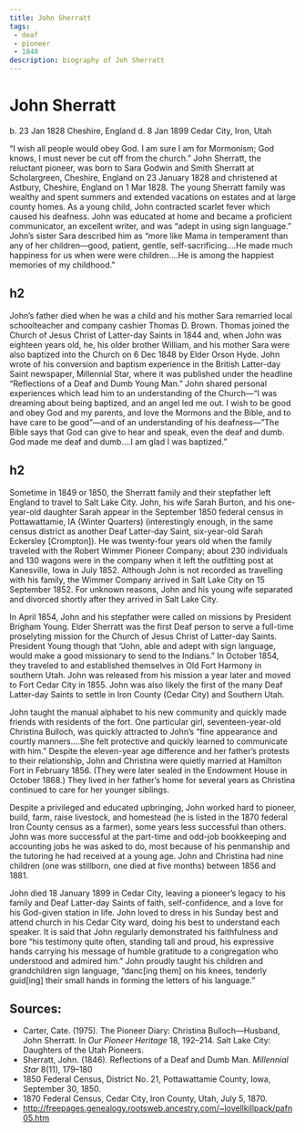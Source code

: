 ```yaml
---
title: John Sherratt
tags: 
 - deaf
 - pioneer
 - 1840
description: biography of Joh Sherratt
---
```


# John Sherratt

b. 23 Jan 1828 Cheshire, England
d. 8 Jan 1899 Cedar City, Iron, Utah

“I wish all people would obey God. I am sure I am for Mormonism; God knows, I must never be cut off from the church.” John Sherratt, the reluctant pioneer, was born to Sara Godwin and Smith Sherratt at Scholargreen, Cheshire, England on 23 January 1828 and christened at Astbury, Cheshire, England on 1 Mar 1828. The young Sherratt family was wealthy and spent summers and extended vacations on estates and at large county homes. As a young child, John contracted scarlet fever which caused his deafness. John was educated at home and became a proficient communicator, an excellent writer, and was “adept in using sign language.” John’s sister Sara described him as “more like Mama in temperament than any of her children—good, patient, gentle, self-sacrificing....He made much happiness for us when were were children....He is among the happiest memories of my childhood.” 

## h2
John’s father died when he was a child and his mother Sara remarried local schoolteacher and company cashier Thomas D. Brown. Thomas joined the Church of Jesus Christ of Latter-day Saints in 1844 and, when John was eighteen years old, he, his older brother William, and his mother Sara were also baptized into the Church on 6 Dec 1848 by Elder Orson Hyde. John wrote of his conversion and baptism experience in the British Latter-day Saint newspaper, Millennial Star, where it was published under the headline “Reflections of a Deaf and Dumb Young Man.” John shared personal experiences which lead him to an understanding of the Church—“I was dreaming about being baptized, and an angel led me out. I wish to be good and obey God and my parents, and love the Mormons and the Bible, and to have care to be good”—and of an understanding of his deafness—”The Bible says that God can give to hear and speak, even the deaf and dumb. God made me deaf and dumb....I am glad I was baptized.”

## h2
Sometime in 1849 or 1850, the Sherratt family and their stepfather left England to travel to Salt Lake City. John, his wife Sarah Burton, and his one-year-old daughter Sarah appear in the September 1850 federal census in Pottawattamie, IA (Winter Quarters) (interestingly enough, in the same census district as another Deaf Latter-day Saint, six-year-old Sarah Eckersley [Crompton]). He was twenty-four years old when the family traveled with the Robert Wimmer Pioneer Company; about 230 individuals and 130 wagons were in the company when it left the outfitting post at Kanesville, Iowa in July 1852. Although John is not recorded as travelling with his family, the Wimmer Company arrived in Salt Lake City on 15 September 1852. For unknown reasons, John and his young wife separated and divorced shortly after they arrived in Salt Lake City.

In April 1854, John and his stepfather were called on missions by President Brigham Young. Elder Sherratt was the first Deaf person to serve a full-time proselyting mission for the Church of Jesus Christ of Latter-day Saints. President Young though that “John, able and adept with sign language, would make a good missionary to send to the Indians.” In October 1854, they traveled to and established themselves in Old Fort Harmony in southern Utah. John was released from his mission a year later and moved to Fort Cedar City in 1855. John was also likely the first of the many Deaf Latter-day Saints to settle in Iron County (Cedar City) and Southern Utah. 

John taught the manual alphabet to his new community and quickly made friends with residents of the fort. One particular girl, seventeen-year-old Christina Bulloch, was quickly attracted to John’s “fine appearance and courtly manners....She felt protective and quickly learned to communicate with him.” Despite the eleven-year age difference and her father’s protests to their relationship, John and Christina were quietly married at Hamilton Fort in February 1856. (They were later sealed in the Endowment House in October 1868.) They lived in her father’s home for several years as Christina continued to care for her younger siblings.

Despite a privileged and educated upbringing, John worked hard to pioneer, build, farm, raise livestock, and homestead (he is listed in the 1870 federal Iron County census as a farmer), some years less successful than others. John was more successful at the part-time and odd-job bookkeeping and accounting jobs he was asked to do, most because of his penmanship and the tutoring he had received at a young age. John and Christina had nine children (one was stillborn, one died at five months) between 1856 and 1881. 

John died 18 January 1899 in Cedar City, leaving a pioneer’s legacy to his family and Deaf Latter-day Saints of faith, self-confidence, and a love for his God-given station in life. John loved to dress in his Sunday best and attend church in his Cedar City ward, doing his best to understand each speaker. It is said that John regularly demonstrated his faithfulness and bore “his testimony quite often, standing tall and proud, his expressive hands carrying his message of humble gratitude to a congregation who understood and admired him.” John proudly taught his children and grandchildren sign language, “danc[ing them] on his knees, tenderly guid[ing] their small hands in forming the letters of his language.”

## Sources:
* Carter, Cate. (1975). The Pioneer Diary: Christina Bulloch—Husband, John Sherratt. In *Our Pioneer Heritage* 18, 192–214. Salt Lake City: Daughters of the Utah Pioneers.
* Sherratt, John. (1846). Reflections of a Deaf and Dumb Man. *Millennial Star* 8(11), 179–180
* 1850 Federal Census, District No. 21, Pottawattamie County, Iowa, September 30, 1850.
* 1870 Federal Census, Cedar City, Iron County, Utah, July 5, 1870.
* http://freepages.genealogy.rootsweb.ancestry.com/~lovellkillpack/pafn05.htm
